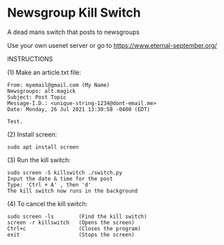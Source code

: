 # Newsgroup Kill Switch
A dead mans switch that posts to newsgroups


Use your own usenet server or go to https://www.eternal-september.org/

INSTRUCTIONS

(1) Make an article.txt file:

	From: myemail@gmail.com (My Name)
	Newsgroups: alt.magick
	Subject: Post Topic
	Message-I.D.: <unique-string-1234@dont-email.me>
	Date: Monday, 26 Jul 2021 13:30:58 -0400 (EDT)
  
	Test.
  
(2) Install screen:

	sudo apt install screen
  
(3) Run the kill switch:

	sudo screen -S killswitch ./switch.py
	Input the date & time for the post
	Type: 'Ctrl + A' , then 'd'
	The kill switch now runs in the background
  
(4) To cancel the kill switch:

	sudo screen -ls        (Find the kill switch)
	screen -r killswitch   (Opens the screen)	
	Ctrl+c                 (Closes the program)
	exit	               (Stops the screen)
